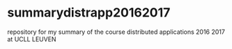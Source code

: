 # summarydistrapp20162017
repository for my summary of the course distributed applications 2016 2017 at UCLL LEUVEN
